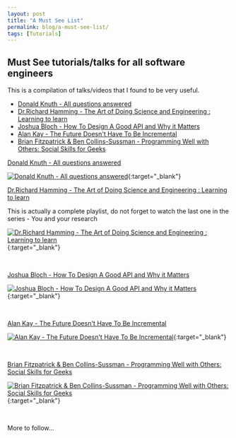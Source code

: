 ```yaml
---
layout: post
title: "A Must See List"
permalink: blog/a-must-see-list/
tags: [Tutorials]
---
```


Must See tutorials/talks for all software engineers
---------------------------------------------------

This is a compilation of talks/videos that I found to be very useful. 

- [Donald Knuth - All questions answered](#Knuth)
- [Dr.Richard Hamming - The Art of Doing Science and Engineering : Learning to learn](#Hamming)
- [Joshua Bloch - How To Design A Good API and Why it Matters](#Joshua)
- [Alan Kay - The Future Doesn't Have To Be Incremental](#Alan)
- [Brian Fitzpatrick & Ben Collins-Sussman - Programming Well with Others: Social Skills for Geeks](#BrianAndBen)

<a name="Knuth"><u>Donald Knuth - All questions answered</u></a>

[![Donald Knuth - All questions answered](https://img.youtube.com/vi/xLBvCB2kr4Q/0.jpg)](https://www.youtube.com/watch?v=xLBvCB2kr4Q){:target="_blank"}

<a name="Hamming"><u>Dr.Richard Hamming - The Art of Doing Science and Engineering : Learning to learn</u></a>

This is actually a complete playlist, do not forget to watch the last one in the series - You and your research

[![Dr.Richard Hamming - The Art of Doing Science and Engineering : Learning to learn](https://img.youtube.com/vi/AD4b-52jtos/0.jpg)](https://www.youtube.com/watch?v=AD4b-52jtos){:target="_blank"}

<br>

<a name="Joshua"><u>Joshua Bloch - How To Design A Good API and Why it Matters</u></a>

[![Joshua Bloch - How To Design A Good API and Why it Matters](https://img.youtube.com/vi/aAb7hSCtvGw/0.jpg)](https://youtu.be/aAb7hSCtvGw){:target="_blank"}

<br>

<a name="Alan"><u>Alan Kay - The Future Doesn't Have To Be Incremental</u></a>


[![Alan Kay - The Future Doesn't Have To Be Incremental](https://img.youtube.com/vi/gTAghAJcO1o/0.jpg)](https://youtu.be/gTAghAJcO1o){:target="_blank"}

<br>

<a name="BrianAndBen"><u>Brian Fitzpatrick & Ben Collins-Sussman - Programming Well with Others: Social Skills for Geeks</u></a>

[![Brian Fitzpatrick & Ben Collins-Sussman - Programming Well with Others: Social Skills for Geeks](https://img.youtube.com/vi/q-7l8cnpI4k/0.jpg)](https://youtu.be/q-7l8cnpI4k){:target="_blank"}

<br>

More to follow...
